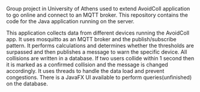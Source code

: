 Group project in University of Athens used to extend AvoidColl application to go online and connect to an MQTT broker. This repository contains the code for the Java application running on the server.

This application collects data from different devices running the AvoidColl app. It uses mosquitto as an MQTT broker and the publish/subscribe pattern. It performs calculations and determines whether the thresholds are surpassed and then publishes a message to warn the specific device. All collisions are written in a database. If two users collide within 1 second then it is marked as a confirmed collision and the message is changed accordingly. It uses threads to handle the data load and prevent congestions. There is a JavaFX UI available to perform queries(unfinished) on the database.
